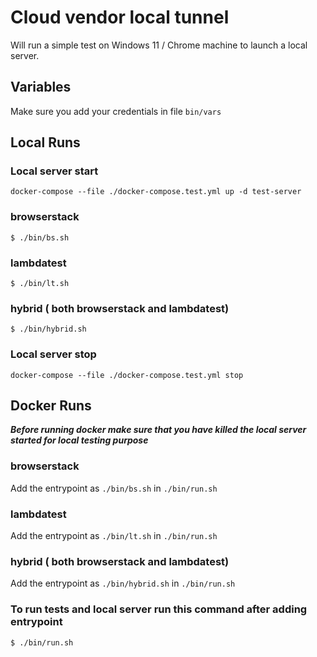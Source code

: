 # Cloud vendor local tunnel

Will run a simple test on Windows 11 / Chrome machine to launch a local server.
## Variables
Make sure you add your credentials in file `bin/vars`

## Local Runs  
### Local server start
```shell
docker-compose --file ./docker-compose.test.yml up -d test-server
```

### browserstack 
```shell
$ ./bin/bs.sh
```

### lambdatest
```shell
$ ./bin/lt.sh
```

### hybrid ( both browserstack and lambdatest)
```shell
$ ./bin/hybrid.sh
```

### Local server stop
```shell
docker-compose --file ./docker-compose.test.yml stop
```

## Docker Runs  

***Before running docker make sure that you have killed the local server started for local testing purpose***


### browserstack
Add the entrypoint as `./bin/bs.sh` in `./bin/run.sh`

### lambdatest
Add the entrypoint as `./bin/lt.sh` in `./bin/run.sh`


### hybrid ( both browserstack and lambdatest)
Add the entrypoint as `./bin/hybrid.sh` in `./bin/run.sh`

### To run tests and local server run this command after adding entrypoint
```shell
$ ./bin/run.sh
```
